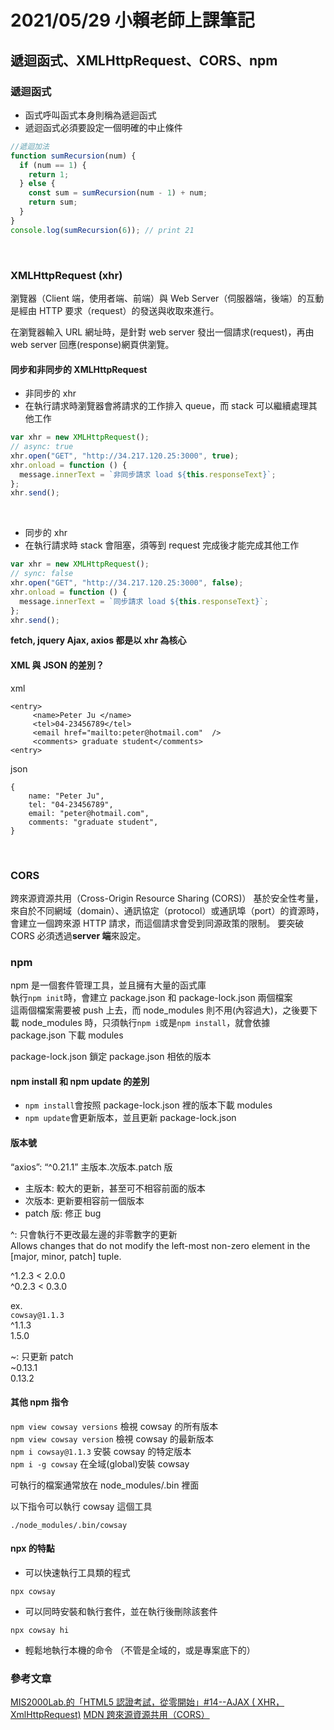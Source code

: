# 2021/05/29 小賴老師上課筆記

## 遞迴函式、XMLHttpRequest、CORS、npm

### 遞迴函式

- 函式呼叫函式本身則稱為遞迴函式
- 遞迴函式必須要設定一個明確的中止條件

```javascript
//遞迴加法
function sumRecursion(num) {
  if (num == 1) {
    return 1;
  } else {
    const sum = sumRecursion(num - 1) + num;
    return sum;
  }
}
console.log(sumRecursion(6)); // print 21
```

<br/>

### XMLHttpRequest (xhr)

瀏覽器（Client 端，使用者端、前端）與 Web Server（伺服器端，後端）的互動是經由 HTTP 要求（request）的發送與收取來進行。

在瀏覽器輸入 URL 網址時，是針對 web server 發出一個請求(request)，再由 web server 回應(response)網頁供瀏覽。

#### 同步和非同步的 XMLHttpRequest

- 非同步的 xhr
- 在執行請求時瀏覽器會將請求的工作排入 queue，而 stack 可以繼續處理其他工作

```javascript
var xhr = new XMLHttpRequest();
// async: true
xhr.open("GET", "http://34.217.120.25:3000", true);
xhr.onload = function () {
  message.innerText = `非同步請求 load ${this.responseText}`;
};
xhr.send();
```

<br/>

- 同步的 xhr
- 在執行請求時 stack 會阻塞，須等到 request 完成後才能完成其他工作

```javascript
var xhr = new XMLHttpRequest();
// sync: false
xhr.open("GET", "http://34.217.120.25:3000", false);
xhr.onload = function () {
  message.innerText = `同步請求 load ${this.responseText}`;
};
xhr.send();
```

**fetch, jquery Ajax, axios 都是以 xhr 為核心**

#### XML 與 JSON 的差別？

xml

```xml=
<entry>
     <name>Peter Ju </name>
     <tel>04-23456789</tel>
     <email href="mailto:peter@hotmail.com"  />
     <comments> graduate student</comments>
<entry>
```

json

```json=
{
    name: "Peter Ju",
    tel: "04-23456789",
    email: "peter@hotmail.com",
    comments: "graduate student",
}
```

<br/>

### CORS

跨來源資源共用（Cross-Origin Resource Sharing (CORS)）
基於安全性考量，來自於不同網域（domain）、通訊協定（protocol）或通訊埠（port）的資源時，會建立一個跨來源 HTTP 請求，而這個請求會受到同源政策的限制。
要突破 CORS 必須透過**server 端**來設定。

### npm

npm 是一個套件管理工具，並且擁有大量的函式庫  
執行`npm init`時，會建立 package.json 和 package-lock.json 兩個檔案  
這兩個檔案需要被 push 上去，而 node_modules 則不用(內容過大)，之後要下載 node_modules 時，只須執行`npm i`或是`npm install`，就會依據 package.json 下載 modules
<br/>

package-lock.json 鎖定 package.json 相依的版本

#### npm install 和 npm update 的差別

- `npm install`會按照 package-lock.json 裡的版本下載 modules
- `npm update`會更新版本，並且更新 package-lock.json

#### 版本號

“axios”: “^0.21.1”
主版本.次版本.patch 版

- 主版本: 較大的更新，甚至可不相容前面的版本
- 次版本: 更新要相容前一個版本
- patch 版: 修正 bug

^: 只會執行不更改最左邊的非零數字的更新  
Allows changes that do not modify the left-most non-zero element in the [major, minor, patch] tuple.

^1.2.3 < 2.0.0  
^0.2.3 < 0.3.0

ex.  
`cowsay@1.1.3`  
^1.1.3  
1.5.0

~: 只更新 patch  
~0.13.1  
0.13.2

#### 其他 npm 指令

`npm view cowsay versions` 檢視 cowsay 的所有版本  
`npm view cowsay version` 檢視 cowsay 的最新版本  
`npm i cowsay@1.1.3` 安裝 cowsay 的特定版本  
`npm i -g cowsay` 在全域(global)安裝 cowsay

可執行的檔案通常放在 node_modules/.bin 裡面

以下指令可以執行 cowsay 這個工具

```
./node_modules/.bin/cowsay
```

#### npx 的特點

- 可以快速執行工具類的程式

```
npx cowsay
```

- 可以同時安裝和執行套件，並在執行後刪除該套件

```
npx cowsay hi
```

- 輕鬆地執行本機的命令 （不管是全域的，或是專案底下的）

### 參考文章

[MIS2000Lab.的「HTML5 認證考試，從零開始」#14--AJAX ( XHR，XmlHttpRequest)](https://ithelp.ithome.com.tw/articles/10158950)
[MDN 跨來源資源共用（CORS）](https://developer.mozilla.org/zh-TW/docs/Web/HTTP/CORS)
